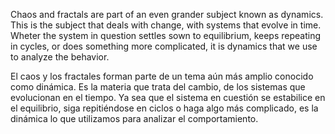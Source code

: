 

Chaos and fractals are part of an even grander subject known as dynamics. This is the subject that deals with change, with systems that evolve in time. Wheter the system in question settles sown to equilibrium, keeps repeating in cycles, or does something more complicated, it is dynamics that we use to analyze the behavior.

El caos y los fractales forman parte de un tema aún más amplio conocido como dinámica. Es la materia que trata del cambio, de los sistemas que evolucionan en el tiempo. Ya sea que el sistema en cuestión se estabilice en el equilibrio, siga repitiéndose en ciclos o haga algo más complicado, es la dinámica lo que utilizamos para analizar el comportamiento.